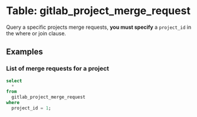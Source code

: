 # Table: gitlab_project_merge_request

Query a specific projects merge requests, **you must specify** a `project_id` in the where or join clause.

## Examples

### List of merge requests for a project

```sql
select
  *
from
  gitlab_project_merge_request
where
  project_id = 1;
```
